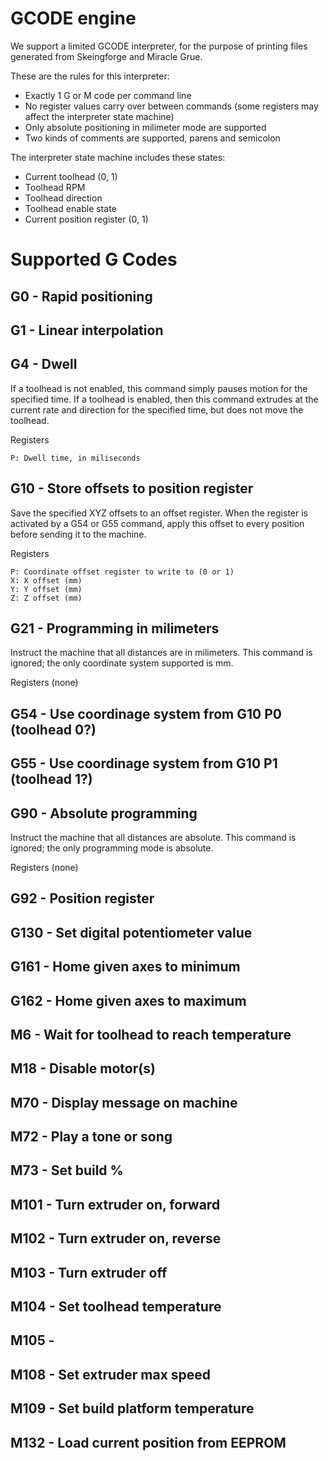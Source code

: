 # GCODE engine

We support a limited GCODE interpreter, for the purpose of printing files generated from Skeingforge and Miracle Grue.

These are the rules for this interpreter:

* Exactly 1 G or M code per command line
* No register values carry over between commands (some registers may affect the interpreter state machine)
* Only absolute positioning in milimeter mode are supported
* Two kinds of comments are supported, parens and semicolon

The interpreter state machine includes these states:

* Current toolhead (0, 1)
* Toolhead RPM
* Toolhead direction
* Toolhead enable state
* Current position register (0, 1)


# Supported G Codes

## G0 - Rapid positioning
## G1 - Linear interpolation
## G4 - Dwell
If a toolhead is not enabled, this command simply pauses motion for the specified time. If a toolhead is enabled, then this command extrudes at the current rate and direction for the specified time, but does not move the toolhead.

Registers

    P: Dwell time, in miliseconds

## G10 - Store offsets to position register
Save the specified XYZ offsets to an offset register. When the register is activated by a G54 or G55 command, apply this offset to every position before sending it to the machine.

Registers

    P: Coordinate offset register to write to (0 or 1)
    X: X offset (mm)
    Y: Y offset (mm)
    Z: Z offset (mm)

## G21 - Programming in milimeters
Instruct the machine that all distances are in milimeters. This command is ignored; the only coordinate system supported is mm.

Registers (none)

## G54 - Use coordinage system from G10 P0 (toolhead 0?)
## G55 - Use coordinage system from G10 P1 (toolhead 1?)
## G90 - Absolute programming
Instruct the machine that all distances are absolute. This command is ignored; the only programming mode is absolute.

Registers (none)

## G92 - Position register
## G130 - Set digital potentiometer value
## G161 - Home given axes to minimum
## G162 - Home given axes to maximum

## M6 - Wait for toolhead to reach temperature
## M18 - Disable motor(s)
## M70 - Display message on machine
## M72 - Play a tone or song
## M73 - Set build %
## M101 - Turn extruder on, forward
## M102 - Turn extruder on, reverse
## M103 - Turn extruder off
## M104 - Set toolhead temperature
## M105 - 
## M108 - Set extruder max speed
## M109 - Set build platform temperature
## M132 - Load current position from EEPROM

